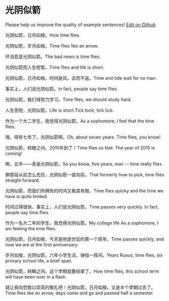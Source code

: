 # 光阴似箭

Please help us improve the quality of example sentences! [Edit on Github](https://github.com/jiyushe/jiyu-example-sentence-source/blob/main/chinese/guangyinsijian.md)

<p><span class="chinese">光阴似箭，日月如梭。</span><span class="english">How time flies.</span></p>

<p><span class="chinese">光阴似箭，岁月如梭。</span><span class="english">Time flies like an arrow.</span></p>

<p><span class="chinese">坏消息是光阴似箭。</span><span class="english">The bad news is time flies.</span></p>

<p><span class="chinese">光阴似箭而人生短暂。</span><span class="english">Time flies and life is short.</span></p>

<p><span class="chinese">光阴似箭，日月如梭。时间是风，去而不返。</span><span class="english">Time and tide wait for no man.</span></p>

<p><span class="chinese">事实上，人们说光阴似箭。</span><span class="english">In fact, people say time flies.</span></p>

<p><span class="chinese">光阴似箭，我们得努力学习。</span><span class="english">Time flies, we should study hard.</span></p>

<p><span class="chinese">人生苦短，光阴似箭。</span><span class="english">Life is short.Tick tock, tick tick.</span></p>

<p><span class="chinese">作为一个大二学生，我觉得光阴似箭。</span><span class="english">As a sophomore, I feel that the time flies.</span></p>

<p><span class="chinese">哦，得有七年了。光阴似箭啊。</span><span class="english">Oh, about seven years. Time flies, you know!</span></p>

<p><span class="chinese">光阴似箭，转眼之间，2015年到了！</span><span class="english">Time flies so fast. The year of 2015 is coming!</span></p>

<p><span class="chinese">啊，五年——真是光阴似箭。</span><span class="english">So you know, five years, man -- time really flies.</span></p>

<p><span class="chinese">翀那段从前怎么去捡，光阴似箭一直向前。</span><span class="english">That formerly how to pick, time flies straight forward.</span></p>

<p><span class="chinese">光阴似箭，而我们所拥有的时间又极其有限。</span><span class="english">Time flies quicky and the time we have is quite limited.</span></p>

<p><span class="chinese">时间过得很快，事实上，人们说光阴似箭。</span><span class="english">Time passes very quickly. In fact, people say time flies.</span></p>

<p><span class="chinese">作为一名大二年的学生，我觉得光阴似箭。</span><span class="english">My college life As a sophomore, I am feeling the time flies.</span></p>

<p><span class="chinese">光阴似箭，日月如梭，今天是他逝世后的第一个周年。</span><span class="english">Time passes quickly, and now we are at the first anniversary.</span></p>

<p><span class="chinese">岁月如梭，光阴似箭，六年小学生活，弹指一挥间。</span><span class="english">Years Rusuo, time flies, six primary school life, a brief span.</span></p>

<p><span class="chinese">光阴似箭，转瞬之间，这个学期就要结束了。</span><span class="english">How time flies, this school term will have been over in a flash.</span></p>

<p><span class="chinese">就让我向您致以崇高的敬礼吧！光阴似箭，日月如梭，又是半个学期过去了。</span><span class="english">Time flies like an arrow, days come and go and passed half a semester.</span></p>

